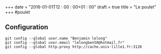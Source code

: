 +++
date = "2016-01-01T12 : 00 : 00+01 : 00"
draft = true
title = "Le poulet"
+++
#poulet

## Configuration

	git config --global user.name "Benjamin lelong"
	git config --global user.email "lelongben50@hotmail.fr"
	git config --global http.proxy http://cache.univ-lille1.fr:3128

